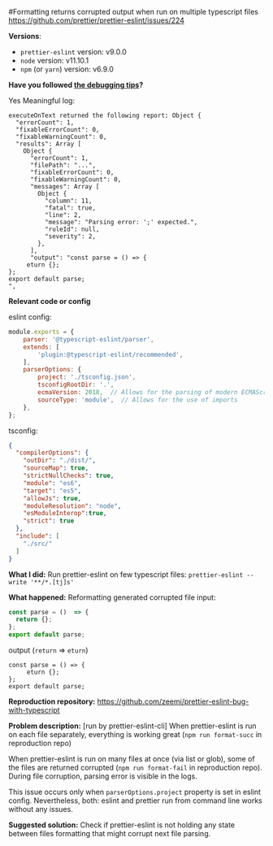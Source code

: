 #Formatting returns corrupted output when run on multiple typescript files 
https://github.com/prettier/prettier-eslint/issues/224

**Versions**:

- `prettier-eslint` version: v9.0.0
- `node` version: v11.10.1
- `npm` (or `yarn`) version: v6.9.0

**Have you followed [the debugging tips](https://github.com/prettier/prettier-eslint/blob/master/README.md#debugging-issues)?**

Yes
Meaningful log:
```
executeOnText returned the following report: Object {
  "errorCount": 1,
  "fixableErrorCount": 0,
  "fixableWarningCount": 0,
  "results": Array [
    Object {
      "errorCount": 1,
      "filePath": "...",
      "fixableErrorCount": 0,
      "fixableWarningCount": 0,
      "messages": Array [
        Object {
          "column": 11,
          "fatal": true,
          "line": 2,
          "message": "Parsing error: ';' expected.",
          "ruleId": null,
          "severity": 2,
        },
      ],
      "output": "const parse = () => {
     eturn {};
};
export default parse;
",
```

**Relevant code or config**

eslint config:
```javascript
module.exports = {
    parser: '@typescript-eslint/parser',
    extends: [
        'plugin:@typescript-eslint/recommended',
    ],
    parserOptions: {
        project: './tsconfig.json',
        tsconfigRootDir: '.',
        ecmaVersion: 2018,  // Allows for the parsing of modern ECMAScript features
        sourceType: 'module',  // Allows for the use of imports
    },
};
```
tsconfig:
```json
{
  "compilerOptions": {
    "outDir": "./dist/",       
    "sourceMap": true,         
    "strictNullChecks": true,
    "module": "es6",           
    "target": "es5",            
    "allowJs": true, 
    "moduleResolution": "node",
    "esModuleInterop":true,
    "strict": true
  },
  "include": [
    "./src/"
  ]
}
```
**What I did:**
Run prettier-eslint on few typescript files:
`prettier-eslint --write '**/*.[tj]s'`

**What happened:**
Reformatting generated corrupted file
input:
```javascript
const parse = ()  => {
  return {};
};
export default parse;
```

output (`return` => `eturn`)
```javasctipt
const parse = () => {
     eturn {};
};
export default parse;
```

**Reproduction repository:**
https://github.com/zeemi/prettier-eslint-bug-with-typescript
<!--
If possible, please create a repository that reproduces the issue with the
minimal amount of code possible.
-->

**Problem description:**
[run by prettier-eslint-cli]
When prettier-eslint is run on each file separately, everything is working great (`npm run format-succ` in reproduction repo)

When prettier-eslint is run on many files at once (via list or glob), some of the files are returned corrupted (`npm run format-fail` in reproduction repo).
During file corruption, parsing error is visible in the logs.

This issue occurs only when `parserOptions.project` property is set in eslint config.
Nevertheless, both: eslint and prettier run from command line works without any issues. 

**Suggested solution:**
Check if prettier-eslint is not holding any state between files formatting that might corrupt next file parsing. 

